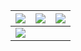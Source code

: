 | ![](https://skygpt.oss-accelerate.aliyuncs.com/gpt/1729564776746011.png) | ![](https://skygpt.oss-accelerate.aliyuncs.com/gpt/28ace62d-0cb4-41a9-b3d3-070dfb67e6f2.png) | ![](https://skygpt.oss-accelerate.aliyuncs.com/gpt/1729563584616086.png) |
| --- | --- | --- |
| ![](https://skygpt.oss-accelerate.aliyuncs.com/gpt/1729565742387830.png) |  |
